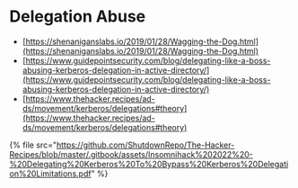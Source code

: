 # Delegation Abuse

- [https://shenaniganslabs.io/2019/01/28/Wagging-the-Dog.html](https://shenaniganslabs.io/2019/01/28/Wagging-the-Dog.html)
- [https://www.guidepointsecurity.com/blog/delegating-like-a-boss-abusing-kerberos-delegation-in-active-directory/](https://www.guidepointsecurity.com/blog/delegating-like-a-boss-abusing-kerberos-delegation-in-active-directory/)
- [https://www.thehacker.recipes/ad-ds/movement/kerberos/delegations#theory](https://www.thehacker.recipes/ad-ds/movement/kerberos/delegations#theory)

{% file src="https://github.com/ShutdownRepo/The-Hacker-Recipes/blob/master/.gitbook/assets/Insomnihack%202022%20-%20Delegating%20Kerberos%20To%20Bypass%20Kerberos%20Delegation%20Limitations.pdf" %}
